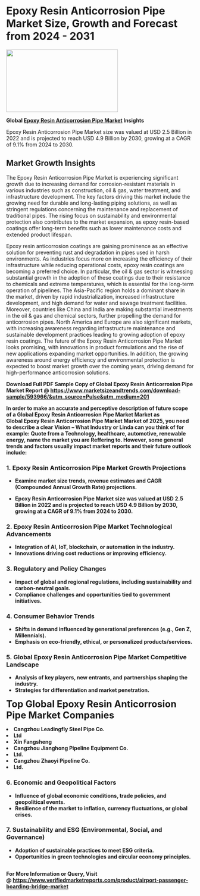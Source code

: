 <H1>Epoxy Resin Anticorrosion Pipe Market Size, Growth and Forecast from 2024 - 2031</H1><img class="aligncenter size-medium wp-image-584254" src="https://thirdeyenews.in/wp-content/uploads/2024/09/Global-Market-Research-300x168.jpeg" alt="" width="300" height="168" /><p><strong>Global&nbsp;<a href="https://www.marketsizeandtrends.com/download-sample/593966/&amp;utm_source=Pulse&amp;utm_medium=201">Epoxy Resin Anticorrosion Pipe Market</a> Insights</strong></p><p>Epoxy Resin Anticorrosion Pipe Market size was valued at USD 2.5 Billion in 2022 and is projected to reach USD 4.9 Billion by 2030, growing at a CAGR of 9.1% from 2024 to 2030.</p><p><h2>Market Growth Insights</h2> <p>The Epoxy Resin Anticorrosion Pipe Market is experiencing significant growth due to increasing demand for corrosion-resistant materials in various industries such as construction, oil & gas, water treatment, and infrastructure development. The key factors driving this market include the growing need for durable and long-lasting piping solutions, as well as stringent regulations concerning the maintenance and replacement of traditional pipes. The rising focus on sustainability and environmental protection also contributes to the market expansion, as epoxy resin-based coatings offer long-term benefits such as lower maintenance costs and extended product lifespan.</p> <p><strong></strong></p> <p>Epoxy resin anticorrosion coatings are gaining prominence as an effective solution for preventing rust and degradation in pipes used in harsh environments. As industries focus more on increasing the efficiency of their infrastructure while reducing operational costs, epoxy resin coatings are becoming a preferred choice. In particular, the oil & gas sector is witnessing substantial growth in the adoption of these coatings due to their resistance to chemicals and extreme temperatures, which is essential for the long-term operation of pipelines. The Asia-Pacific region holds a dominant share in the market, driven by rapid industrialization, increased infrastructure development, and high demand for water and sewage treatment facilities. Moreover, countries like China and India are making substantial investments in the oil & gas and chemical sectors, further propelling the demand for anticorrosion pipes. North America and Europe are also significant markets, with increasing awareness regarding infrastructure maintenance and sustainable development practices leading to growing adoption of epoxy resin coatings. The future of the Epoxy Resin Anticorrosion Pipe Market looks promising, with innovations in product formulations and the rise of new applications expanding market opportunities. In addition, the growing awareness around energy efficiency and environmental protection is expected to boost market growth over the coming years, driving demand for high-performance anticorrosion solutions.</p> <p><strong></p><p><span class=""><strong>Download Full PDF Sample Copy of Global Epoxy Resin Anticorrosion Pipe Market Report</strong> @ <a href="https://www.marketsizeandtrends.com/download-sample/593966/&amp;utm_source=Pulse&amp;utm_medium=201" target="_blank">https://www.marketsizeandtrends.com/download-sample/593966/&amp;utm_source=Pulse&amp;utm_medium=201</a></span></p><p>In order to make an accurate and perceptive description of future scope of a Global&nbsp;Epoxy Resin Anticorrosion Pipe Market Market as Global&nbsp;Epoxy Resin Anticorrosion Pipe Market Market of 2025, you need to describe a clear Vision &ndash; What Industry or Linda can you think of for example: Quote from a Technology, healthcare, automotive, renewable energy, name the market you are Reffering to. However, some general trends and factors usually impact market reports and their future outlook include:</p><h3>1.&nbsp;<strong>Epoxy Resin Anticorrosion Pipe Market Growth Projections</strong></h3><ul><li>Examine market size trends, revenue estimates and CAGR (Compounded Annual Growth Rate) projections.</li><li><p>Epoxy Resin Anticorrosion Pipe Market size was valued at USD 2.5 Billion in 2022 and is projected to reach USD 4.9 Billion by 2030, growing at a CAGR of 9.1% from 2024 to 2030.</p></li></ul><h3>2.&nbsp;<strong>Epoxy Resin Anticorrosion Pipe Market Technological Advancements</strong></h3><ul><li>Integration of AI, IoT, blockchain, or automation in the industry.</li><li>Innovations driving cost reductions or improving efficiency.</li></ul><h3>3.&nbsp;<strong>Regulatory and Policy Changes</strong></h3><ul><li>Impact of global and regional regulations, including sustainability and carbon-neutral goals.</li><li>Compliance challenges and opportunities tied to government initiatives.</li></ul><h3>4.&nbsp;<strong>Consumer Behavior Trends</strong></h3><ul><li>Shifts in demand influenced by generational preferences (e.g., Gen Z, Millennials).</li><li>Emphasis on eco-friendly, ethical, or personalized products/services.</li></ul><h3>5.&nbsp;<strong>Global Epoxy Resin Anticorrosion Pipe Market Competitive Landscape</strong></h3><ul><li>Analysis of key players, new entrants, and partnerships shaping the industry.</li><li>Strategies for differentiation and market penetration.</li></ul><p data-pm-slice="1 1 []"><span style="color: inherit; font-family: inherit; font-size: 25px;">Top Global Epoxy Resin Anticorrosion Pipe Market Companies</span></p><div class="" data-test-id=""><p><li>Cangzhou Leadingfly Steel Pipe Co.</li><li> Ltd</li><li> Xin Fangsheng</li><li> Cangzhou Jianghong Pipeline Equipment Co.</li><li> Ltd.</li><li> Cangzhou Zhaoyi Pipeline Co.</li><li> Ltd.</li></p></div><h3>6.&nbsp;<strong>Economic and Geopolitical Factors</strong></h3><ul><li>Influence of global economic conditions, trade policies, and geopolitical events.</li><li>Resilience of the market to inflation, currency fluctuations, or global crises.</li></ul><h3>7.&nbsp;<strong>Sustainability and ESG (Environmental, Social, and Governance)</strong></h3><ul><li>Adoption of sustainable practices to meet ESG criteria.</li><li>Opportunities in green technologies and circular economy principles.</li></ul><h2><strong style="font-size: 14px;">For More Information or Query, Visit @&nbsp;</strong><a style="background-color: #ffffff; font-size: 14px;" href="https://www.marketsizeandtrends.com/report/epoxy-resin-anticorrosion-pipe-market/" target="_blank">https://www.verifiedmarketreports.com/product/airport-passenger-boarding-bridge-market</a></h2>
